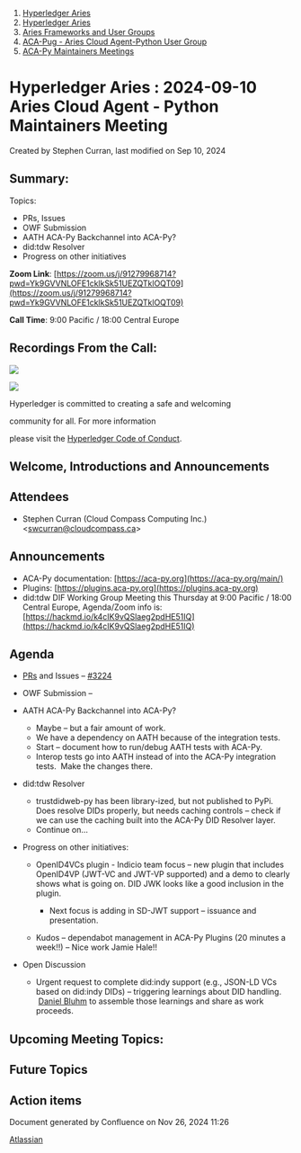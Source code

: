 1. [Hyperledger Aries](index.html)
2. [Hyperledger Aries](Hyperledger-Aries_18481154.html)
3. [Aries Frameworks and User Groups](Aries-Frameworks-and-User-Groups_18481290.html)
4. [ACA-Pug - Aries Cloud Agent-Python User Group](ACA-Pug---Aries-Cloud-Agent-Python-User-Group_18484248.html)
5. [ACA-Py Maintainers Meetings](ACA-Py-Maintainers-Meetings_18506202.html)

# Hyperledger Aries : 2024-09-10 Aries Cloud Agent - Python Maintainers Meeting

Created by Stephen Curran, last modified on Sep 10, 2024

## Summary:

Topics:

- PRs, Issues
- OWF Submission
- AATH ACA-Py Backchannel into ACA-Py?
- did:tdw Resolver
- Progress on other initiatives

**Zoom Link**: [https://zoom.us/j/91279968714?pwd=Yk9GVVNLOFE1cklkSk51UEZQTklOQT09](https://zoom.us/j/91279968714?pwd=Yk9GVVNLOFE1cklkSk51UEZQTklOQT09)

**Call Time**: 9:00 Pacific / 18:00 Central Europe

## Recordings From the Call:

![](https://wiki.hyperledger.org/download/attachments/29034696/Antitrustnotice.png?version=1&modificationDate=1581695654000&api=v2)

![](https://wiki.hyperledger.org/download/attachments/2392771/welcome.png?version=2&modificationDate=1572450107000&api=v2)

Hyperledger is committed to creating a safe and welcoming

community for all. For more information

please visit the [Hyperledger Code of Conduct](https://lf-hyperledger.atlassian.net/wiki/display/HYP/Hyperledger+Code+of+Conduct).

## Welcome, Introductions and Announcements

## Attendees

- Stephen Curran (Cloud Compass Computing Inc.) &lt;swcurran@cloudcompass.ca&gt;

## Announcements

- ACA-Py documentation: [https://aca-py.org](https://aca-py.org/main/)
- Plugins: [https://plugins.aca-py.org](https://plugins.aca-py.org)
- did:tdw DIF Working Group Meeting this Thursday at 9:00 Pacific / 18:00 Central Europe, Agenda/Zoom info is: [https://hackmd.io/k4cIK9vQSlaeg2pdHE51IQ](https://hackmd.io/k4cIK9vQSlaeg2pdHE51IQ)

## Agenda

- [PRs](https://github.com/hyperledger/aries-cloudagent-python/pulls) and Issues – [#3224](https://github.com/hyperledger/aries-cloudagent-python/issues/3224)
- OWF Submission –
- AATH ACA-Py Backchannel into ACA-Py?
  
  - Maybe – but a fair amount of work.
  - We have a dependency on AATH because of the integration tests.
  - Start – document how to run/debug AATH tests with ACA-Py.
  - Interop tests go into AATH instead of into the ACA-Py integration tests.  Make the changes there.
- did:tdw Resolver
  
  - trustdidweb-py has been library-ized, but not published to PyPi.  Does resolve DIDs properly, but needs caching controls – check if we can use the caching built into the ACA-Py DID Resolver layer.
  - Continue on...
- Progress on other initiatives:
  
  - OpenID4VCs plugin - Indicio team focus – new plugin that includes OpenID4VP (JWT-VC and JWT-VP supported) and a demo to clearly shows what is going on. DID JWK looks like a good inclusion in the plugin.
    
    - Next focus is adding in SD-JWT support – issuance and presentation.
  - Kudos – dependabot management in ACA-Py Plugins (20 minutes a week!!) – Nice work Jamie Hale!!
- Open Discussion
  
  - Urgent request to complete did:indy support (e.g., JSON-LD VCs based on did:indy DIDs) – triggering learnings about DID handling.  [Daniel Bluhm](https://lf-hyperledger.atlassian.net/wiki/people/712020:c322d585-d6d2-4479-a990-b91fac45db1c?ref=confluence) to assemble those learnings and share as work proceeds.

## Upcoming Meeting Topics:

## Future Topics

## Action items

Document generated by Confluence on Nov 26, 2024 11:26

[Atlassian](http://www.atlassian.com/)
